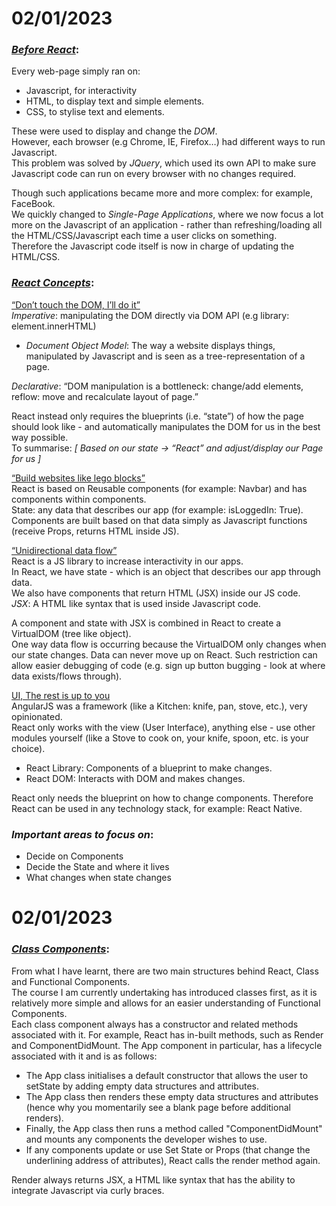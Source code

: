 # 02/01/2023

### _<u>Before React</u>_:

Every web-page simply ran on:<br>

- Javascript, for interactivity
- HTML, to display text and simple elements.
- CSS, to stylise text and elements.

These were used to display and change the _DOM_.<br>
However, each browser (e.g Chrome, IE, Firefox…) had different ways to run Javascript.<br>
This problem was solved by _JQuery_, which used its own API to make sure Javascript code can run on every browser with no changes required.<br>

Though such applications became more and more complex: for example, FaceBook.<br>
We quickly changed to _Single-Page Applications_, where we now focus a lot more on the Javascript of an application - rather than refreshing/loading all the HTML/CSS/Javascript each time a user clicks on something.<br> Therefore the Javascript code itself is now in charge of updating the HTML/CSS.<br>

### _<u>React Concepts</u>_:<br>

<u>“Don’t touch the DOM, I’ll do it”</u><br>
_Imperative_: manipulating the DOM directly via DOM API (e.g library: element.innerHTML)<br>

- _Document Object Model_: The way a website displays things, manipulated by Javascript and is seen as a tree-representation of a page. <br>

_Declarative_: “DOM manipulation is a bottleneck: change/add elements, reflow: move and recalculate layout of page.”<br>

React instead only requires the blueprints (i.e. “state”) of how the page should look like - and automatically manipulates the DOM for us in the best way possible.<br>
To summarise: _[ Based on our state -> “React” and adjust/display our Page for us ]_<br>

<u>“Build websites like lego blocks”</u><br>
React is based on Reusable components (for example: Navbar) and has components within components.<br>
State: any data that describes our app (for example: isLoggedIn: True).<br>
Components are built based on that data simply as Javascript functions (receive Props, returns HTML inside JS).<br>

<u>“Unidirectional data flow”</u><br>
React is a JS library to increase interactivity in our apps.<br>
In React, we have state - which is an object that describes our app through data.<br>
We also have components that return HTML (JSX) inside our JS code.<br>
_JSX_: A HTML like syntax that is used inside Javascript code.<br>

A component and state with JSX is combined in React to create a VirtualDOM (tree like object).<br>
One way data flow is occurring because the VirtualDOM only changes when our state changes. Data can never move up on React. Such restriction can allow easier debugging of code (e.g. sign up button bugging - look at where data exists/flows through).<br>

<u>UI, The rest is up to you</u><br>
AngularJS was a framework (like a Kitchen: knife, pan, stove, etc.), very opinionated.<br>
React only works with the view (User Interface), anything else - use other modules yourself (like a Stove to cook on, your knife, spoon, etc. is your choice).<br>

- React Library: Components of a blueprint to make changes.<br>
- React DOM: Interacts with DOM and makes changes.<br>

React only needs the blueprint on how to change components. Therefore React can be used in any technology stack, for example: React Native.<br>

### _Important areas to focus on_:<br>

- Decide on Components
- Decide the State and where it lives
- What changes when state changes

# 02/01/2023

### _<u>Class Components</u>_:<br>

From what I have learnt, there are two main structures behind React, Class and Functional Components.<br>
The course I am currently undertaking has introduced classes first, as it is relatively more simple and allows for an easier understanding of Functional Components.<br>
Each class component always has a constructor and related methods associated with it. For example, React has in-built methods, such as Render and ComponentDidMount. The App component in particular, has a lifecycle associated with it and is as follows:<br>

- The App class initialises a default constructor that allows the user to setState by adding empty data structures and attributes.
- The App class then renders these empty data structures and attributes (hence why you momentarily see a blank page before additional renders).
- Finally, the App class then runs a method called "ComponentDidMount" and mounts any components the developer wishes to use.
- If any components update or use Set State or Props (that change the underlining address of attributes), React calls the render method again.<br>

Render always returns JSX, a HTML like syntax that has the ability to integrate Javascript via curly braces.
